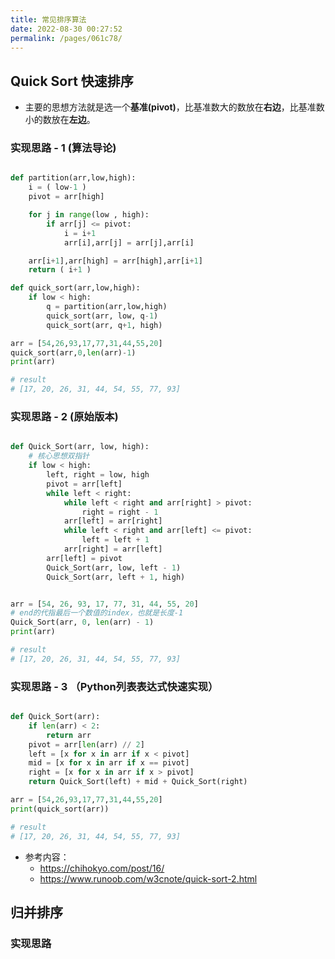 ```yaml
---
title: 常见排序算法
date: 2022-08-30 00:27:52
permalink: /pages/061c78/
---
```


## Quick Sort 快速排序

- 主要的思想方法就是选一个**基准(pivot)**，比基准数大的数放在**右边**，比基准数小的数放在**左边**。

### 实现思路 - 1 (算法导论)

```python

def partition(arr,low,high):   
    i = ( low-1 )  
    pivot = arr[high]  

    for j in range(low , high):   
        if arr[j] <= pivot:   
            i = i+1  
            arr[i],arr[j] = arr[j],arr[i]   

    arr[i+1],arr[high] = arr[high],arr[i+1]   
    return ( i+1 )   

def quick_sort(arr,low,high):   
    if low < high:   
        q = partition(arr,low,high)   
        quick_sort(arr, low, q-1)   
        quick_sort(arr, q+1, high)   

arr = [54,26,93,17,77,31,44,55,20]  
quick_sort(arr,0,len(arr)-1)  
print(arr)  

# result  
# [17, 20, 26, 31, 44, 54, 55, 77, 93]  
```



### 实现思路 - 2 (原始版本)

```python

def Quick_Sort(arr, low, high):
    # 核心思想双指针
    if low < high:
        left, right = low, high
        pivot = arr[left]
        while left < right:
            while left < right and arr[right] > pivot:
                right = right - 1
            arr[left] = arr[right]
            while left < right and arr[left] <= pivot:
                left = left + 1
            arr[right] = arr[left]
        arr[left] = pivot
        Quick_Sort(arr, low, left - 1)
        Quick_Sort(arr, left + 1, high)


arr = [54, 26, 93, 17, 77, 31, 44, 55, 20]
# end的代指最后一个数值的index，也就是长度-1
Quick_Sort(arr, 0, len(arr) - 1)
print(arr)

# result
# [17, 20, 26, 31, 44, 54, 55, 77, 93] 
```



### 实现思路 - 3 （Python列表表达式快速实现）

```python

def Quick_Sort(arr):
    if len(arr) < 2:
        return arr
    pivot = arr[len(arr) // 2]
    left = [x for x in arr if x < pivot]
    mid = [x for x in arr if x == pivot]
    right = [x for x in arr if x > pivot]
    return Quick_Sort(left) + mid + Quick_Sort(right)

arr = [54,26,93,17,77,31,44,55,20]  
print(quick_sort(arr))  

# result  
# [17, 20, 26, 31, 44, 54, 55, 77, 93]  
```

- 参考内容：
    - https://chihokyo.com/post/16/
    - https://www.runoob.com/w3cnote/quick-sort-2.html

## 归并排序

### 实现思路

